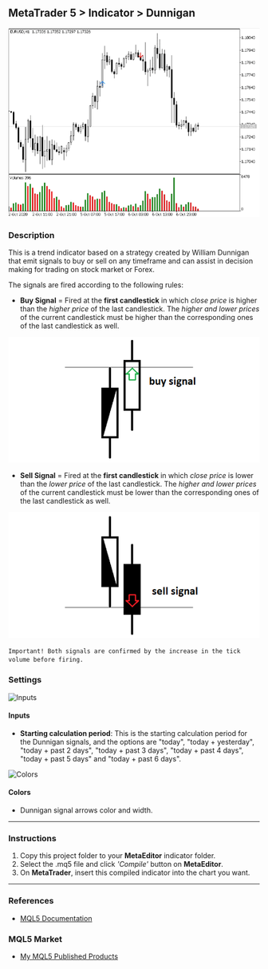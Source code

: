 ## MetaTrader 5 > Indicator > Dunnigan

![Dunningan Indicator](docs/splash.gif)

### Description

This is a trend indicator based on a strategy created by William Dunnigan that emit signals to buy or sell on any timeframe and can assist in decision making for trading on stock market or Forex.

The signals are fired according to the following rules:

- **Buy Signal** = Fired at the **first candlestick** in which *close price* is higher than the *higher price* of the last candlestick. The *higher and lower prices* of the current candlestick must be higher than the corresponding ones of the last candlestick as well.

![Dunningan UpBar](docs/dunnigan-upbar.png)

- **Sell Signal** = Fired at the **first candlestick** in which *close price* is lower than the *lower price* of the last candlestick. The *higher and lower prices* of the current candlestick must be lower than the corresponding ones of the last candlestick as well.

![Dunningan DownBar](docs/dunnigan-downbar.png)

```Important! Both signals are confirmed by the increase in the tick volume before firing.```

### Settings

![Inputs](docs/inputs.png)

#### Inputs

- **Starting calculation period**: This is the starting calculation period for the Dunnigan signals, and the options are "today", "today + yesterday", "today + past 2 days", "today + past 3 days", "today + past 4 days", "today + past 5 days" and "today + past 6 days".

![Colors](docs/colors.png)

#### Colors

- Dunnigan signal arrows color and width.

----

### Instructions

1. Copy this project folder to your **MetaEditor** indicator folder.
2. Select the .mq5 file and click *'Compile'* button on **MetaEditor**.
3. On **MetaTrader**, insert this compiled indicator into the chart you want.

----

### References

- [MQL5 Documentation](https://www.mql5.com/en/docs)

### MQL5 Market

- [My MQL5 Published Products](https://www.mql5.com/en/users/leonardo_splinter/seller)
